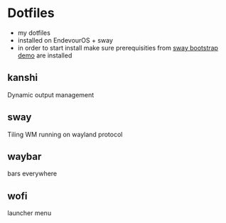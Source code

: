 # Dotfiles
- my dotfiles
- installed on EndevourOS + sway
- in order to start install make sure prerequisities from [sway bootstrap demo](https://github.com/smowky/sway-bootstrap) are installed

## kanshi
Dynamic output management

## sway
Tiling WM running on wayland protocol

## waybar
bars everywhere

## wofi
launcher menu
